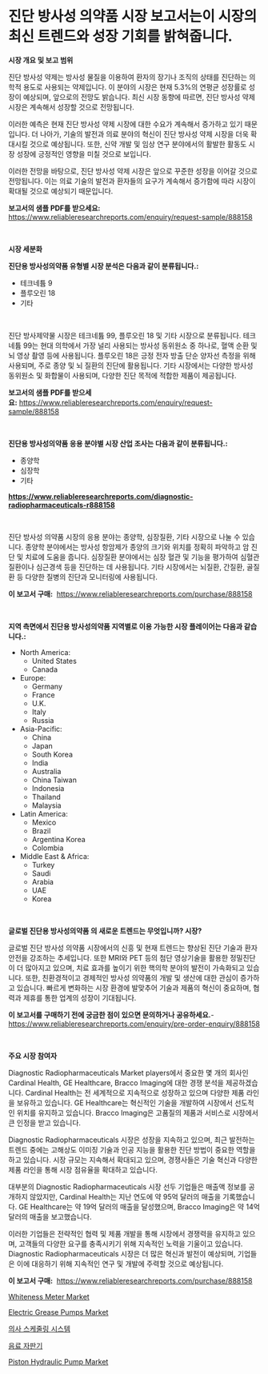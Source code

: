 <p><h1>진단 방사성 의약품 시장 보고서는이 시장의 최신 트렌드와 성장 기회를 밝혀줍니다.</h1></p><p><strong>시장 개요 및 보고 범위</strong></p>
<p><p>진단 방사성 약제는 방사성 물질을 이용하여 환자의 장기나 조직의 상태를 진단하는 의학적 용도로 사용되는 약제입니다. 이 분야의 시장은 현재 5.3%의 연평균 성장률로 성장이 예상되며, 앞으로의 전망도 밝습니다. 최신 시장 동향에 따르면, 진단 방사성 약제 시장은 계속해서 성장할 것으로 전망됩니다. </p><p>이러한 예측은 현재 진단 방사성 약제 시장에 대한 수요가 계속해서 증가하고 있기 때문입니다. 더 나아가, 기술의 발전과 의료 분야의 혁신이 진단 방사성 약제 시장을 더욱 확대시킬 것으로 예상됩니다. 또한, 신약 개발 및 임상 연구 분야에서의 활발한 활동도 시장 성장에 긍정적인 영향을 미칠 것으로 보입니다.</p><p>이러한 전망을 바탕으로, 진단 방사성 약제 시장은 앞으로 꾸준한 성장을 이어갈 것으로 전망됩니다. 이는 의료 기술의 발전과 환자들의 요구가 계속해서 증가함에 따라 시장이 확대될 것으로 예상되기 때문입니다.</p></p>
<p><strong>보고서의 샘플 PDF를 받으세요:</strong> <a href="https://www.reliableresearchreports.com/enquiry/request-sample/888158">https://www.reliableresearchreports.com/enquiry/request-sample/888158</a></p>
<p>&nbsp;</p>
<p><strong>시장 세분화</strong></p>
<p><strong>진단용 방사성의약품 유형별 시장 분석은 다음과 같이 분류됩니다.:</strong></p>
<p><ul><li>테크네튬 9</li><li>플루오린 18</li><li>기타</li></ul></p>
<p>&nbsp;</p>
<p><p>진단 방사제약물 시장은 테크네튬 99, 플루오린 18 및 기타 시장으로 분류됩니다. 테크네튬 99는 현대 의학에서 가장 널리 사용되는 방사성 동위원소 중 하나로, 혈액 순환 및 뇌 영상 촬영 등에 사용됩니다. 플루오린 18은 긍정 전자 방출 단순 양자선 측정을 위해 사용되며, 주로 종양 및 뇌 질환의 진단에 활용됩니다. 기타 시장에서는 다양한 방사성 동위원소 및 화합물이 사용되며, 다양한 진단 목적에 적합한 제품이 제공됩니다.</p></p>
<p><strong>보고서의 샘플 PDF를 받으세요:</strong>&nbsp;<a href="https://www.reliableresearchreports.com/enquiry/request-sample/888158">https://www.reliableresearchreports.com/enquiry/request-sample/888158</a></p>
<p>&nbsp;</p>
<p><strong> 진단용 방사성의약품 응용 분야별 시장 산업 조사는 다음과 같이 분류됩니다.:</strong></p>
<p><ul><li>종양학</li><li>심장학</li><li>기타</li></ul></p>
<p><strong><a href="https://www.reliableresearchreports.com/diagnostic-radiopharmaceuticals-r888158">https://www.reliableresearchreports.com/diagnostic-radiopharmaceuticals-r888158</a></strong></p>
<p>&nbsp;</p>
<p><p>진단 방사성 의약품 시장의 응용 분야는 종양학, 심장질환, 기타 시장으로 나눌 수 있습니다. 종양학 분야에서는 방사성 항암제가 종양의 크기와 위치를 정확히 파악하고 암 진단 및 치료에 도움을 줍니다. 심장질환 분야에서는 심장 혈관 및 기능을 평가하여 심혈관 질환이나 심근경색 등을 진단하는 데 사용됩니다. 기타 시장에서는 뇌질환, 간질환, 골질환 등 다양한 질병의 진단과 모니터링에 사용됩니다.</p></p>
<p><strong>이 보고서 구매:</strong>&nbsp; <a href="https://www.reliableresearchreports.com/purchase/888158">https://www.reliableresearchreports.com/purchase/888158</a></p>
<p>&nbsp;</p>
<p><strong>지역 측면에서 진단용 방사성의약품 지역별로 이용 가능한 시장 플레이어는 다음과 같습니다.:</strong></p>
<p><ul>
    <li>
        North America:
        <ul>
            <li>United States</li>
            <li>Canada</li>
        </ul>
    </li>
    <li>
        Europe:
        <ul>
            <li>Germany</li>
            <li>France</li>
            <li>U.K.</li>
            <li>Italy</li>
            <li>Russia</li>
        </ul>
    </li>
    <li>
        Asia-Pacific:
        <ul>
            <li>China</li>
            <li>Japan</li>
            <li>South Korea</li>
            <li>India</li>
            <li>Australia</li>
            <li>China Taiwan</li>
            <li>Indonesia</li>
            <li>Thailand</li>
            <li>Malaysia</li>
        </ul>
    </li>
    <li>
        Latin America:
        <ul>
            <li>Mexico</li>
            <li>Brazil</li>
            <li>Argentina Korea</li>
            <li>Colombia</li>
        </ul>
    </li>
    <li>
        Middle East & Africa:
        <ul>
            <li>Turkey</li>
            <li>Saudi</li>
            <li>Arabia</li>
            <li>UAE</li>
            <li>Korea</li>
        </ul>
    </li>
    </ul></p>
<p>&nbsp;</p>
<p><strong>글로벌 진단용 방사성의약품 의 새로운 트렌드는 무엇입니까? 시장?</strong></p>
<p><p>글로벌 진단 방사성 의약품 시장에서의 신흥 및 현재 트렌드는 향상된 진단 기술과 환자 안전을 강조하는 추세입니다. 또한 MRI와 PET 등의 첨단 영상기술을 활용한 정밀진단이 더 많아지고 있으며, 치료 효과를 높이기 위한 핵의학 분야의 발전이 가속화되고 있습니다. 또한, 친환경적이고 경제적인 방사성 의약품의 개발 및 생산에 대한 관심이 증가하고 있습니다. 빠르게 변화하는 시장 환경에 발맞추어 기술과 제품의 혁신이 중요하며, 협력과 제휴를 통한 업계의 성장이 기대됩니다.</p></p>
<p><strong>이 보고서를 구매하기 전에 궁금한 점이 있으면 문의하거나 공유하세요.</strong>- <a href="https://www.reliableresearchreports.com/enquiry/pre-order-enquiry/888158">https://www.reliableresearchreports.com/enquiry/pre-order-enquiry/888158</a></p>
<p>&nbsp;</p>
<p><strong>주요 시장 참여자</strong></p>
<p><p>Diagnostic Radiopharmaceuticals Market players에서 중요한 몇 개의 회사인 Cardinal Health, GE Healthcare, Bracco Imaging에 대한 경쟁 분석을 제공하겠습니다. Cardinal Health는 전 세계적으로 지속적으로 성장하고 있으며 다양한 제품 라인을 보유하고 있습니다. GE Healthcare는 혁신적인 기술을 개발하여 시장에서 선도적인 위치를 유지하고 있습니다. Bracco Imaging은 고품질의 제품과 서비스로 시장에서 큰 인정을 받고 있습니다.</p><p>Diagnostic Radiopharmaceuticals 시장은 성장을 지속하고 있으며, 최근 발전하는 트렌드 중에는 고해상도 이미징 기술과 인공 지능을 활용한 진단 방법이 중요한 역할을 하고 있습니다. 시장 규모는 지속해서 확대되고 있으며, 경쟁사들은 기술 혁신과 다양한 제품 라인을 통해 시장 점유율을 확대하고 있습니다.</p><p>대부분의 Diagnostic Radiopharmaceuticals 시장 선두 기업들은 매출액 정보를 공개하지 않았지만, Cardinal Health는 지난 연도에 약 95억 달러의 매출을 기록했습니다. GE Healthcare는 약 19억 달러의 매출을 달성했으며, Bracco Imaging은 약 14억 달러의 매출을 보고했습니다.</p><p>이러한 기업들은 전략적인 협력 및 제품 개발을 통해 시장에서 경쟁력을 유지하고 있으며, 고객들의 다양한 요구를 충족시키기 위해 지속적인 노력을 기울이고 있습니다. Diagnostic Radiopharmaceuticals 시장은 더 많은 혁신과 발전이 예상되며, 기업들은 이에 대응하기 위해 지속적인 연구 및 개발에 주력할 것으로 예상됩니다.</p></p>
<p><strong>이 보고서 구매:</strong>&nbsp;&nbsp;<a href="https://www.reliableresearchreports.com/purchase/888158">https://www.reliableresearchreports.com/purchase/888158</a></p>
<p><p><a href="https://view.publitas.com/reportprime-1/whiteness-meter-market-size-and-market-trends-complete-industry-overview-2024-to-2031/">Whiteness Meter Market</a></p><p><a href="https://github.com/mabutironaldo/Market-Research-Report-List-4/blob/main/electric-grease-pumps-market.md">Electric Grease Pumps Market</a></p><p><a href="https://github.com/hxzi07639916/Market-Research-Report-List-1/blob/main/515243227434.md">의사 스케줄링 시스템</a></p><p><a href="https://github.com/Hubertstyenger6685/Market-Research-Report-List-1/blob/main/661939027435.md">음료 자판기</a></p><p><a href="https://github.com/Paul14Anderson63/Market-Research-Report-List-3/blob/main/piston-hydraulic-pump-market.md">Piston Hydraulic Pump Market</a></p></p>